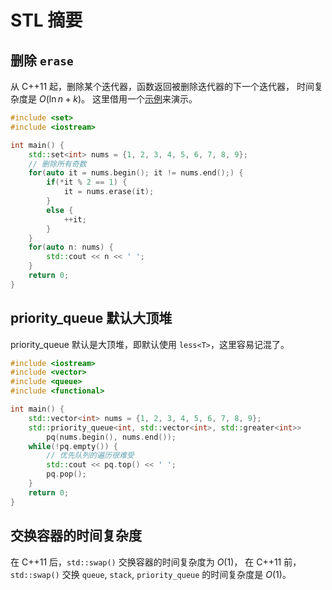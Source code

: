 # STL 摘要

## 删除 `erase`
从 C++11 起，删除某个迭代器，函数返回被删除迭代器的下一个迭代器，
时间复杂度是 $O(\ln n + k)$。
这里借用一个[示例](https://zh.cppreference.com/w/cpp/container/set/erase)来演示。

```c++
#include <set>
#include <iostream>

int main() {
    std::set<int> nums = {1, 2, 3, 4, 5, 6, 7, 8, 9};
    // 删除所有奇数
    for(auto it = nums.begin(); it != nums.end();) {
        if(*it % 2 == 1) {
            it = nums.erase(it);
        }
        else {
            ++it;
        }
    }
    for(auto n: nums) {
        std::cout << n << ' ';
    }
    return 0;
}
```

## priority_queue 默认大顶堆

priority_queue 默认是大顶堆，即默认使用 `less<T>`，这里容易记混了。

```cpp
#include <iostream>
#include <vector>
#include <queue>
#include <functional>

int main() {
    std::vector<int> nums = {1, 2, 3, 4, 5, 6, 7, 8, 9};
    std::priority_queue<int, std::vector<int>, std::greater<int>> 
        pq(nums.begin(), nums.end());
    while(!pq.empty()) {
        // 优先队列的遍历很难受
        std::cout << pq.top() << ' ';
        pq.pop();
    }
    return 0;
}
```

## 交换容器的时间复杂度

在 C++11 后，`std::swap()` 交换容器的时间复杂度为 $O(1)$，
在 C++11 前，`std::swap()` 交换 `queue`, `stack`, `priority_queue` 的时间复杂度是 $O(1)$。 